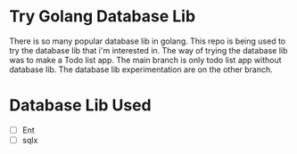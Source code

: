 # Try Golang Database Lib
There is so many popular database lib in golang.
This repo is being used to try the database lib that i'm interested in.
The way of trying the database lib was to make a Todo list app.
The main branch is only todo list app without database lib.
The database lib experimentation are on the other branch.

# Database Lib Used

- [ ] Ent
- [ ] sqlx